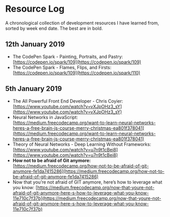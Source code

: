 # Resource Log
A chronological collection of development resources I have learned from, sorted by week end date. The best are in bold.

## 12th January 2019
 - The CodePen Spark - Painting, Portraits, and Pastry: [https://codepen.io/spark/109](https://codepen.io/spark/109)
 - The CodePen Spark - Flames, Flips, and Firsts: [https://codepen.io/spark/109](https://codepen.io/spark/110)

## 5th January 2019
 - The All Powerful Front End Developer - Chris Coyier: [https://www.youtube.com/watch?v=vXJpOHz3_sY](https://www.youtube.com/watch?v=vXJpOHz3_sY)
 - Neural Networks in JavaScript: [https://medium.freecodecamp.org/want-to-learn-neural-networks-heres-a-free-brain-js-course-merry-christmas-ea801f378041](https://medium.freecodecamp.org/want-to-learn-neural-networks-heres-a-free-brain-js-course-merry-christmas-ea801f378041)
 - Theory of Neural Networks - Deep Learning Without Frameworks: [https://www.youtube.com/watch?v=u7n9t1cBei8](https://www.youtube.com/watch?v=u7n9t1cBei8)
 - **How not to be afraid of Git anymore:** [https://medium.freecodecamp.org/how-not-to-be-afraid-of-git-anymore-fe1da7415286](https://medium.freecodecamp.org/how-not-to-be-afraid-of-git-anymore-fe1da7415286)
 - Now that you’re not afraid of GIT anymore, here’s how to leverage what you know: [https://medium.freecodecamp.org/now-that-youre-not-afraid-of-git-anymore-here-s-how-to-leverage-what-you-know-11e710c7f37b](https://medium.freecodecamp.org/now-that-youre-not-afraid-of-git-anymore-here-s-how-to-leverage-what-you-know-11e710c7f37b)
